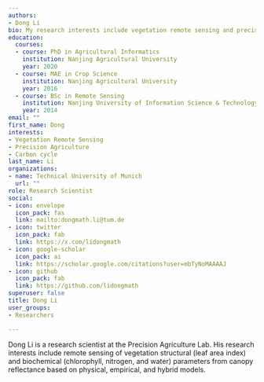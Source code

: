 ```yaml
---
authors:
- Dong Li
bio: My research interests include vegetation remote sensing and precision agriculture.
education:
  courses:
  - course: PhD in Agricultural Informatics
    institution: Nanjing Agricultural University
    year: 2020
  - course: MAE in Crop Science
    institution: Nanjing Agricultural University
    year: 2016
  - course: BSc in Remote Sensing
    institution: Nanjing University of Information Science & Technology
    year: 2014
email: ""
first_name: Dong
interests:
- Vegetation Remote Sensing
- Precision Agriculture
- Carbon cycle
last_name: Li
organizations:
- name: Technical University of Munich
  url: ""
role: Research Scientist
social:
- icon: envelope
  icon_pack: fas
  link: mailto:dongmath.li@tum.de
- icon: twitter
  icon_pack: fab
  link: https://x.com/lidongmath
- icon: google-scholar
  icon_pack: ai
  link: https://scholar.google.com/citations?user=mbTyNoMAAAAJ
- icon: github
  icon_pack: fab
  link: https://github.com/lidongmath
superuser: false
title: Dong Li
user_groups:
- Researchers

---
```


Dong Li is a research scientist at the Precision Agriculture Lab. His research interests include remote sensing of vegetation structural (leaf area index) and biochemical (chlorophyll, nitrogen, and water) parameters from canopy reflectance based on physical, empirical, and hybrid models.
